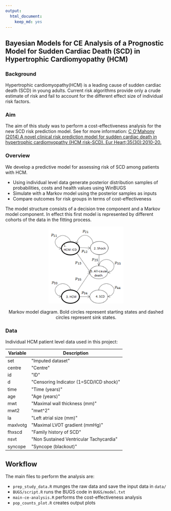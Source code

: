 ```yaml
---
output: 
  html_document: 
    keep_md: yes
---
```

## Bayesian Models for CE Analysis of a Prognostic Model for Sudden Cardiac Death (SCD) in Hypertrophic Cardiomyopathy (HCM)

### Background

Hypertrophic cardiomyopathy(HCM) is a leading cause of sudden cardiac death (SCD) in young adults. Current risk algorithms provide only a crude estimate of risk and fail to account for the different effect size of individual risk factors.

### Aim

The aim of this study was to perform a cost-effectiveness analysis for the new SCD risk prediction model. See for more information:
[C O'Mahony (2014) A novel clinical risk prediction model for sudden cardiac death in hypertrophic cardiomyopathy (HCM risk-SCD). Eur Heart;35(30):2010-20.](https://pubmed.ncbi.nlm.nih.gov/24126876/)

### Overview

We develop a predictive model for assessing risk of SCD among patients with HCM.

-   Using individual level data generate posterior distribution samples of probabilities, costs and health values using WinBUGS
-   Simulate with a Markov model using the posterior samples as inputs
-   Compare outcomes for risk groups in terms of cost-effectiveness

The model structure consists of a decision tree component and a Markov model component. In effect this first model is represented by different cohorts of the data in the fitting process.

<div class="figure" style="text-align: center">
<img src="images/model_diagram.png" alt="Markov model diagram. Bold circles represent starting states and dashed circles represent sink states." width="234" />
<p class="caption">Markov model diagram. Bold circles represent starting states and dashed circles represent sink states.</p>
</div>

### Data

Individual HCM patient level data used in this project:

| Variable     | Description                                                                  |
---------------|-------------------------------------------------------------------------------
| set          | "Imputed dataset"                                                            |
| centre       | "Centre"                                                                     |
| id           | "ID"                                                                         |
| d            | "Censoring Indicator (1=SCD/ICD shock)"                                      |
| time         | "Time (years)"                                                               |
| age          | "Age (years)"                                                                |
| mwt          | "Maximal wall thickness (mm)"                                                |
| mwt2         | "mwt^2"                                                                      |
| la           | "Left atrial size (mm)"                                                      |
| maxlvotg     | "Maximal LVOT gradient (mmHg)"                                               |
| fhxscd       | "Family history of SCD"                                                      |
| nsvt         | "Non Sustained Ventricular Tachycardia"                                      |
| syncope      | "Syncope (blackout)"                                                         

## Workflow

The main files to perform the analysis are:

-   `prep_study_data.R` munges the raw data and save the input data in `data/`
-   `BUGS/script.R` runs the BUGS code in `BUGS/model.txt`
-   `main-ce-analysis.R` performs the cost-effectiveness analysis
-   `pop_counts_plot.R` creates output plots

